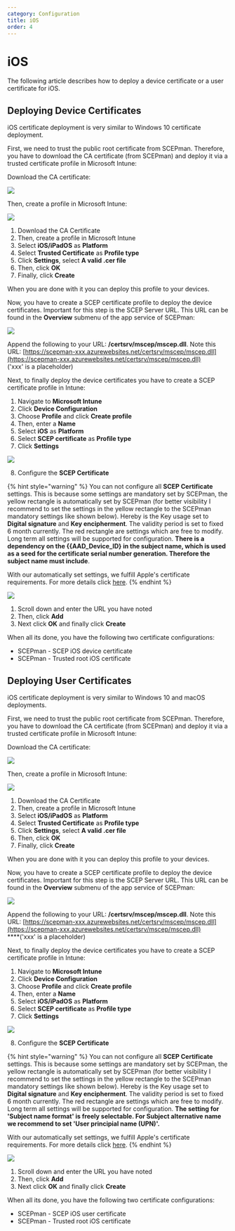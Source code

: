 ```yaml
---
category: Configuration
title: iOS
order: 4
---
```


# iOS

The following article describes how to deploy a device certificate or a user certificate for iOS.

## Deploying Device Certificates

iOS certificate deployment is very similar to Windows 10 certificate deployment.

First, we need to trust the public root certificate from SCEPman. Therefore, you have to download the CA certificate \(from SCEPman\) and deploy it via a trusted certificate profile in Microsoft Intune:

Download the CA certificate:

![](../.gitbook/assets/scepman24%20%281%29.png)

Then, create a profile in Microsoft Intune:

![](../.gitbook/assets/scepman_ios1.png)

1. Download the CA Certificate
2. Then, create a profile in Microsoft Intune
3. Select **iOS/iPadOS** as **Platform**
4. Select **Trusted Certificate** as **Profile type**
5. Click **Settings**, select **A valid .cer file**
6. Then, click **OK**
7. Finally, click **Create**

When you are done with it you can deploy this profile to your devices.

Now, you have to create a SCEP certificate profile to deploy the device certificates. Important for this step is the SCEP Server URL. This URL can be found in the **Overview** submenu of the app service of SCEPman:

![](../.gitbook/assets/scepman27%20%281%29.png)

Append the following to your URL: **/certsrv/mscep/mscep.dll**. Note this URL: [https://scepman-xxx.azurewebsites.net/certsrv/mscep/mscep.dll](https://scepman-xxx.azurewebsites.net/certsrv/mscep/mscep.dll)  
\('xxx' is a placeholder\)

Next, to finally deploy the device certificates you have to create a SCEP certificate profile in Intune:

1. Navigate to **Microsoft Intune**
2. Click **Device Configuration**
3. Choose **Profile** and click **Create profile**
4. Then, enter a **Name**
5. Select **iOS** as **Platform**
6. Select **SCEP certificate** as **Profile type**
7. Click **Settings**

![](../.gitbook/assets/scepman_ios1_1.png)

8. Configure the **SCEP Certificate**

{% hint style="warning" %}
You can not configure all **SCEP Certificate** settings. This is because some settings are mandatory set by SCEPman, the yellow rectangle is automatically set by SCEPman \(for better visibility I recommend to set the settings in the yellow rectangle to the SCEPman mandatory settings like shown below\). Hereby is the Key usage set to **Digital signature** and **Key encipherment**. The validity period is set to fixed 6 month currently. The red rectangle are settings which are free to modify. Long term all settings will be supported for configuration. **There is a dependency on the {{AAD\_Device\_ID} in the subject name, which is used as a seed for the certificate serial number generation. Therefore the subject name must include**.

With our automatically set settings, we fulfill Apple's certificate requirements. For more details click [here](https://support.apple.com/en-us/HT210176).
{% endhint %}

![](../.gitbook/assets/scepman_ios2.png)

1. Scroll down and enter the URL you have noted
2. Then, click **Add**
3. Next click **OK** and finally click **Create**

When all its done, you have the following two certificate configurations:

* SCEPman - SCEP iOS device certificate
* SCEPman - Trusted root iOS certificate

## Deploying User Certificates

iOS certificate deployment is very similar to Windows 10 and macOS deployments.

First, we need to trust the public root certificate from SCEPman. Therefore, you have to download the CA certificate \(from SCEPman\) and deploy it via a trusted certificate profile in Microsoft Intune:

Download the CA certificate:

![](../.gitbook/assets/scepman24%20%281%29.png)

Then, create a profile in Microsoft Intune:

![](../.gitbook/assets/scepman_ios1.png)

1. Download the CA Certificate
2. Then, create a profile in Microsoft Intune
3. Select **iOS/iPadOS** as **Platform**
4. Select **Trusted Certificate** as **Profile type**
5. Click **Settings**, select **A valid .cer file**
6. Then, click **OK**
7. Finally, click **Create**

When you are done with it you can deploy this profile to your devices.

Now, you have to create a SCEP certificate profile to deploy the device certificates. Important for this step is the SCEP Server URL. This URL can be found in the **Overview** submenu of the app service of SCEPman:

![](../.gitbook/assets/scepman27%20%281%29.png)

Append the following to your URL: **/certsrv/mscep/mscep.dll**. Note this URL: [https://scepman-xxx.azurewebsites.net/certsrv/mscep/mscep.dll](https://scepman-xxx.azurewebsites.net/certsrv/mscep/mscep.dll)  
****\('xxx' is a placeholder\)

Next, to finally deploy the device certificates you have to create a SCEP certificate profile in Intune:

1. Navigate to **Microsoft Intune**
2. Click **Device Configuration**
3. Choose **Profile** and click **Create profile**
4. Then, enter a **Name**
5. Select **iOS/iPadOS** as **Platform**
6. Select **SCEP certificate** as **Profile type**
7. Click **Settings**

![](../.gitbook/assets/scepman_user_ios_1.png)

8. Configure the **SCEP Certificate**

{% hint style="warning" %}
You can not configure all **SCEP Certificate** settings. This is because some settings are mandatory set by SCEPman, the yellow rectangle is automatically set by SCEPman \(for better visibility I recommend to set the settings in the yellow rectangle to the SCEPman mandatory settings like shown below\). Hereby is the Key usage set to **Digital signature** and **Key encipherment**. The validity period is set to fixed 6 month currently. The red rectangle are settings which are free to modify. Long term all settings will be supported for configuration. **The setting for 'Subject name format' is freely selectable. For Subject alternative name we recommend to set 'User principial name \(UPN\)'.**

With our automatically set settings, we fulfill Apple's certificate requirements. For more details click [here](https://support.apple.com/en-us/HT210176).
{% endhint %}

![](../.gitbook/assets/scepman_user_ios_2.png)

1. Scroll down and enter the URL you have noted
2. Then, click **Add**
3. Next click **OK** and finally click **Create**

When all its done, you have the following two certificate configurations:

* SCEPman - SCEP iOS user certificate
* SCEPman - Trusted root iOS certificate



